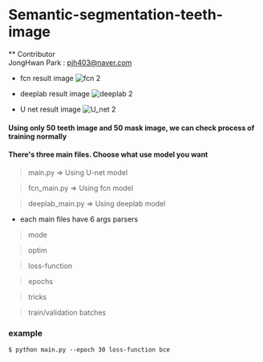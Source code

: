 # Semantic-segmentation-teeth-image

** Contributor   
JongHwan Park : pjh403@naver.com   
   
   
* fcn result image
![fcn 2](https://user-images.githubusercontent.com/62584810/77441078-5dd3cf00-6e2c-11ea-90e6-5af725ff8375.png)

* deeplab result image
![deeplab 2](https://user-images.githubusercontent.com/62584810/77441085-5f04fc00-6e2c-11ea-99b8-c00866256233.png)

* U net result image
![U_net 2](https://user-images.githubusercontent.com/62584810/77441093-60362900-6e2c-11ea-985f-a4a2a9b4b7cf.png)

#### Using only 50 teeth image and 50 mask image, we can check process of training normally

#### There's three main files. Choose what use model you want

> main.py => Using U-net model

> fcn_main.py => Using fcn model

> deeplab_main.py => Using deeplab model

* each main files have 6 args parsers

> mode

> optim

> loss-function

> epochs

> tricks

> train/validation batches

### example
```
$ python main.py --epoch 30 loss-function bce
```
